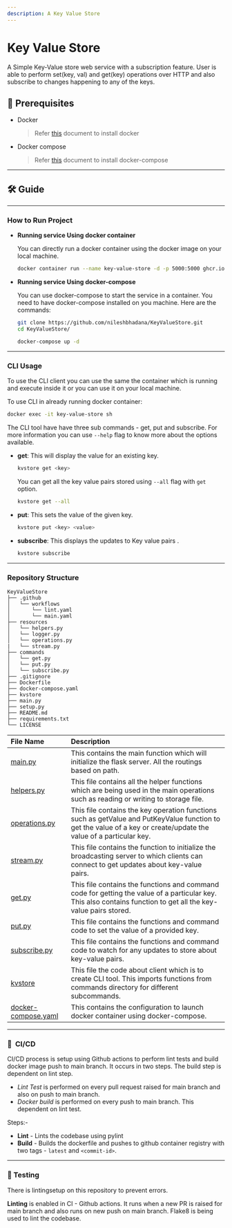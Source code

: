 ```yaml
---
description: A Key Value Store
---
```


# Key Value Store
A Simple Key-Value store web service with a subscription feature. User is able to perform set(key, val) and get(key) operations over HTTP and also subscribe to changes happening to any of the keys.

## 📜 Prerequisites

* Docker
    > Refer [this](https://docs.docker.com/get-docker/) document to install docker
* Docker compose 
    > Refer [this](https://docs.docker.com/compose/install/) document to install docker-compose
---

## 🛠️  Guide

---
### How to Run Project

* **Running service Using docker container**

    You can directly run a docker container using the docker image on your local machine. 

    ```bash
    docker container run --name key-value-store -d -p 5000:5000 ghcr.io/nileshbhadana/keyvaluestore-main:latest 
    ```

* **Running service Using docker-compose**

    You can use docker-compose to start the service in a container. You need to have docker-compose installed on you machine. Here are the commands:

    ```bash
    git clone https://github.com/nileshbhadana/KeyValueStore.git
    cd KeyValueStore/
    ``` 
    ```bash
    docker-compose up -d
    ```
---
### CLI Usage

To use the CLI client you can use the same the container which is running and execute inside it or you can use it on your local machine.

To use CLI in already running docker container:

```bash
docker exec -it key-value-store sh
```

The CLI tool have have three sub commands - get, put and subscribe.
For more information you can use `--help` flag to know more about the options available.

- **get**:  This will display the value for an existing key.
    ```bash
    kvstore get <key>
    ```

    You can get all the key value pairs stored using `--all` flag with `get` option.
    ```bash
    kvstore get --all
    ```
    
- **put**: This sets the value of the given key.
    ```bash
    kvstore put <key> <value>
    ```

- **subscribe**: This displays the updates to Key value pairs .
    ```bash
    kvstore subscribe
    ```

---
### Repository Structure

```
KeyValueStore
├── .github
│   └── workflows
│       └── lint.yaml
│       └── main.yaml
├── resources
│   └── helpers.py
│   └── logger.py
│   └── operations.py
|   └── stream.py
├── commands
│   └── get.py
│   └── put.py
│   └── subscribe.py
├── .gitignore
├── Dockerfile
├── docker-compose.yaml
├── kvstore
├── main.py
├── setup.py
├── README.md
├── requirements.txt
└── LICENSE
```

| File Name | Description |
| :--- | :--- |
| [main.py](https://github.com/nileshbhadana/KeyValueStore/blob/main/main.py) | This contains the main function which will initialize the flask server. All the routings based on path. |
| [helpers.py](https://github.com/nileshbhadana/KeyValueStore/blob/main/resources/helpers.py) | This file contains all the helper functions which are being used in the main operations such as reading or writing to storage file.  |
| [operations.py](https://github.com/nileshbhadana/KeyValueStore/blob/main/resources/operations.py) | This file contains the key operation functions such as getValue and PutKeyValue function to get the value of a key or create/update the value of a particular key. |
| [stream.py](https://github.com/nileshbhadana/KeyValueStore/blob/main/resources/stream.py) | This file contains the function to initialize the broadcasting server to which clients can connect to get updates about key-value pairs.  |
| [get.py](https://github.com/nileshbhadana/KeyValueStore/blob/main/commands/get.py) | This file contains the functions and command code for getting the value of a particular key. This also contains function to get all the key-value pairs stored. |
| [put.py](https://github.com/nileshbhadana/KeyValueStore/blob/main/commands/put.py) | This file contains the functions and command code to set the value of a provided key. |
| [subscribe.py](https://github.com/nileshbhadana/KeyValueStore/blob/main/commands/subscribe.py) | This file contains the functions and command code to watch for any updates to store about key-value pairs. |
| [kvstore](https://github.com/nileshbhadana/KeyValueStore/blob/main/kvstore) | This file the code about client which is to create CLI tool. This imports functions from commands directory for different subcommands. |
| [docker-compose.yaml](https://github.com/nileshbhadana/KeyValueStore/blob/main/docker-compose.yaml) | This contains the configuration to launch docker container using docker-compose. |

---
### 🔁 &nbsp;CI/CD

CI/CD process is setup using Github actions to perform lint tests and build docker image push to main branch. It occurs in two steps. The build step is dependent on lint step. 

- *Lint Test* is performed on every pull request raised for main branch and also on push to main branch.
- *Docker build* is performed on every push to main branch. This dependent on lint test.

Steps:-

* **Lint** - Lints the codebase using pylint
* **Build** - Builds the dockerfile and pushes to github container registry with two tags - `latest` and `<commit-id>`.

---

### 🔧 Testing
There is lintingsetup on this repository to prevent errors.

**Linting** is enabled in CI - Github actions. It runs when a new PR is raised for main branch and also runs on new push on main branch. Flake8 is being used to lint the codebase.


